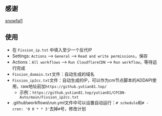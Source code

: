 ## 感谢
[snowfal1](https://github.com/snowfal1/CloudflareCDNFission)

## 使用
- 在 `Fission_ip.txt` 中填入至少一个反代IP
- Settings: `Actions` --> `General` --> `Read and write permissions`，保存
- Actions：`All workflows` --> `Run CloudflareCDN` --> `Run workflow`，等待运行完成
- `Fission_domain.txt`文件：自动生成的域名
- `Fission_ip2cc.txt`文件：自动生成的IP，可以作为cm节点脚本的ADDAPI使用，raw地址前加`https://github.yutian81.top/`  
  - 示例：`https://github.yutian81.top/yutian81/CFCDN-Auto/main/Fission_ip2cc.txt`
- \.github\workflows\run.yml文件中可以设置自动运行：`# schedule`和`# - cron: '0 0 * * 3'`去掉`#`号，修改计划

